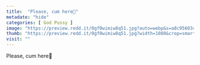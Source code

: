 ```yaml
---
title:  "Please, cum here💖"
metadate: "hide"
categories: [ God Pussy ]
image: "https://preview.redd.it/0gf0wimiw8q51.jpg?auto=webp&s=a8c95603cca55b3f5ab00d470268fbca3ec8280f"
thumb: "https://preview.redd.it/0gf0wimiw8q51.jpg?width=1080&crop=smart&auto=webp&s=f8bbc7857f2b33e9d3c039309baa5fe42be8080b"
visit: ""
---
```

Please, cum here💖
